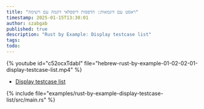```yaml
---
title: "ראסט עם דוגמאות: הדפסות דיספלאי דוגמה עם רשימה"
timestamp: 2025-01-15T13:30:01
author: szabgab
published: true
description: "Rust by Example: Display testcase list"
tags:
todo:
---
```


{% youtube id="c52ocxTdabI" file="hebrew-rust-by-example-01-02-02-01-display-testcase-list.mp4" %}

* [Display testcase list](https://doc.rust-lang.org/stable/rust-by-example/hello/print/print_display/testcase_list.html)

{% include file="examples/rust-by-example-display-testcase-list/src/main.rs" %}

